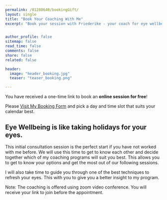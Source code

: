 ```yaml
---
permalink: /81280640/bookingGift/
layout: single
title: "Book Your Coaching With Me"
excerpt: "Book your session with Friederike - your coach for eye wellbeing. Learn how to maintain a healthy sight, as well as to prevent and improve vision disorders naturally."


author_profile: false
sitemap: false
read_time: false
comments: false
share: false
related: false

header:
  image: "header_booking.jpg"
  teaser: "teaser_booking.png"

---
```



You have received a one-time link to book an **online session for free**!


Please <a href="https://10to8.com/book/kulyej-free/328506">Visit My Booking Form</a> and pick a day and time slot that suits your calendar best.


## Eye Wellbeing is like taking holidays for your eyes.


This initial consultation session is the perfect start if you have not worked with me before. We will use this time to get to know each other and decide together which of my coaching programs will suit you best. This allows you to get to know your options and get the most out of our following sessions. 


I will also take time to guide you through one of the best techniques to refresh your eyes. This with you to give you a better insight to my program.


Note: The coaching is offered using zoom video conference. You will receive your link to join before the appointment.
